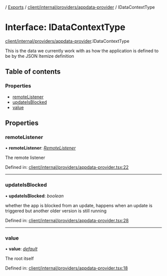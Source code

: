 [](../README.md) / [Exports](../modules.md) / [client/internal/providers/appdata-provider](../modules/client_internal_providers_appdata_provider.md) / IDataContextType

# Interface: IDataContextType

[client/internal/providers/appdata-provider](../modules/client_internal_providers_appdata_provider.md).IDataContextType

This is the data we currently work with
as how the application is defined to be by the
JSON Itemize definition

## Table of contents

### Properties

- [remoteListener](client_internal_providers_appdata_provider.idatacontexttype.md#remotelistener)
- [updateIsBlocked](client_internal_providers_appdata_provider.idatacontexttype.md#updateisblocked)
- [value](client_internal_providers_appdata_provider.idatacontexttype.md#value)

## Properties

### remoteListener

• **remoteListener**: [*RemoteListener*](../classes/client_internal_app_remote_listener.remotelistener.md)

The remote listener

Defined in: [client/internal/providers/appdata-provider.tsx:22](https://github.com/onzag/itemize/blob/11a98dec/client/internal/providers/appdata-provider.tsx#L22)

___

### updateIsBlocked

• **updateIsBlocked**: *boolean*

whether the app is blocked from an update, happens
when an update is triggered but another older version
is still running

Defined in: [client/internal/providers/appdata-provider.tsx:28](https://github.com/onzag/itemize/blob/11a98dec/client/internal/providers/appdata-provider.tsx#L28)

___

### value

• **value**: [*default*](../classes/base_root.default.md)

The root itself

Defined in: [client/internal/providers/appdata-provider.tsx:18](https://github.com/onzag/itemize/blob/11a98dec/client/internal/providers/appdata-provider.tsx#L18)
